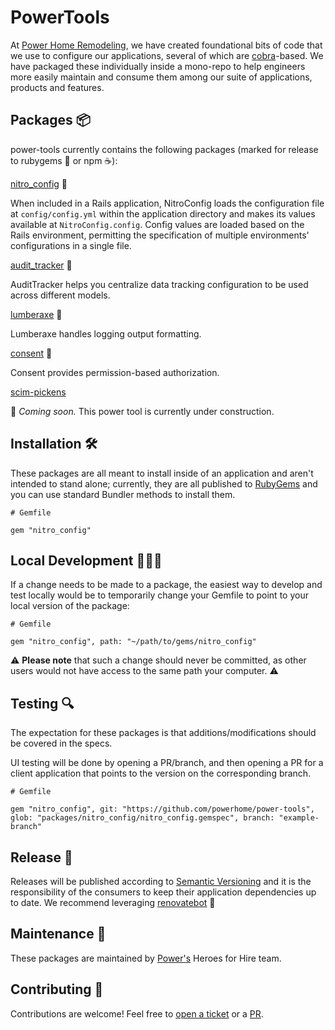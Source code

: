 # PowerTools

At [Power Home Remodeling](https://powerhrg.com/), we have created foundational bits of code that we use to configure our applications, several of which are [cobra](https://cbra.info/)-based. We have packaged these individually inside a mono-repo to help engineers more easily maintain and consume them among our suite of applications, products and features.

## Packages 📦

power-tools currently contains the following packages (marked for release to rubygems 💎 or npm ☕️):

[nitro_config](https://github.com/powerhome/power-tools/blob/main/packages/nitro_config/docs/README.md) 💎

When included in a Rails application, NitroConfig loads the configuration file at `config/config.yml` within the application directory and makes its values available at `NitroConfig.config`. Config values are loaded based on the Rails environment, permitting the specification of multiple environments' configurations in a single file.

[audit_tracker](https://github.com/powerhome/power-tools/blob/main/packages/audit_tracker/docs/README.md) 💎

AuditTracker helps you centralize data tracking configuration to be used across different models.

[lumberaxe](https://github.com/powerhome/power-tools/blob/main/packages/lumberaxe/docs/README.md) 💎

Lumberaxe handles logging output formatting.

[consent](https://github.com/powerhome/power-tools/blob/main/packages/consent/docs/README.md) 💎

Consent provides permission-based authorization.

[scim-pickens](https://github.com/powerhome/power-tools/blob/main/packages/scim-pickens/docs/README.md)

🚧 *Coming soon.* This power tool is currently under construction.


## Installation 🛠

These packages are all meant to install inside of an application and aren't intended to stand alone; currently, they are all published to [RubyGems](https://rubygems.org/) and you can use standard Bundler methods to install them.

```ruby=
# Gemfile

gem "nitro_config"
```

## Local Development 👩🏽‍💻

If a change needs to be made to a package, the easiest way to develop and test locally would be to temporarily change your Gemfile to point to your local version of the package:

```ruby=
# Gemfile

gem "nitro_config", path: "~/path/to/gems/nitro_config"
```

⚠️ <b>Please note</b> that such a change should never be committed, as other users would not have access to the same path your computer. ⚠️

## Testing 🔍

The expectation for these packages is that additions/modifications should be covered in the specs.

UI testing will be done by opening a PR/branch, and then opening a PR for a client application that points to the version on the corresponding branch.

```ruby=
# Gemfile

gem "nitro_config", git: "https://github.com/powerhome/power-tools", glob: "packages/nitro_config/nitro_config.gemspec", branch: "example-branch"
```

## Release 🚀

Releases will be published according to [Semantic Versioning](https://semver.org/) and it is the responsibility of the consumers to keep their application dependencies up to date. We recommend leveraging [renovatebot](https://github.com/renovatebot/renovate) 🤖

## Maintenance 🚧

These packages are maintained by [Power's](https://github.com/powerhome) Heroes for Hire team.

## Contributing 💙

Contributions are welcome! Feel free to [open a ticket](https://github.com/powerhome/power-tools/issues/new) or a [PR](https://github.com/powerhome/power-tools/pulls).

